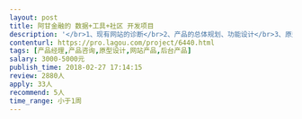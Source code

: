 ```yaml
---                
layout: post       
title: 阿甘金融的 数据+工具+社区 开发项目           
description: '</br>1、现有网站的诊断</br>2、产品的总体规划、功能设计</br>3、原型设计</br>4、开发人员的规划</br>'     
contenturl: https://pro.lagou.com/project/6440.html      
tags: [产品经理,产品咨询,原型设计,网站产品,后台产品]            
salary: 3000-5000元          
publish_time: 2018-02-27 17:14:15         
review: 2880人                   
apply: 33人                   
recommend: 5人                   
time_range: 小于1周              
---                 
```

